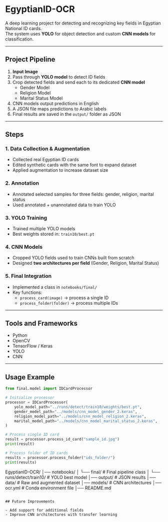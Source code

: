 # EgyptianID-OCR  

A deep learning project for detecting and recognizing key fields in Egyptian National ID cards.  
The system uses **YOLO** for object detection and custom **CNN models** for classification.  

---

## Project Pipeline  

1. **Input Image**  
2. Pass through **YOLO model** to detect ID fields  
3. Crop detected fields and send each to its dedicated **CNN model**  
   - Gender Model  
   - Religion Model  
   - Marital Status Model  
4. CNN models output predictions in English  
5. A JSON file maps predictions to Arabic labels  
6. Final results are saved in the `output/` folder as JSON  

---

## Steps  

### 1. Data Collection & Augmentation  
- Collected real Egyptian ID cards  
- Edited synthetic cards with the same font to expand dataset  
- Applied augmentation to increase dataset size  

### 2. Annotation  
- Annotated selected samples for three fields: gender, religion, marital status  
- Used annotated + unannotated data to train YOLO  

### 3. YOLO Training  
- Trained multiple YOLO models  
- Best weights stored in: `train10/best.pt`  

### 4. CNN Models  
- Cropped YOLO fields used to train CNNs built from scratch  
- Designed **two architectures per field** (Gender, Religion, Marital Status)  

### 5. Final Integration  
- Implemented a class in `notebooks/final/`  
- Key functions:  
  - `process_card(image)` → process a single ID  
  - `process_folder(folder)` → process multiple IDs  

---

## Tools and Frameworks  
- Python  
- OpenCV  
- TensorFlow / Keras  
- YOLO  
- CNN  

---

## Usage Example  

```python
from final.model import IDCardProcessor  

# Initialize processor  
processor = IDCardProcessor(  
    yolo_model_path="../runs/detect/train10/weights/best.pt",  
    gender_model_path="../models/cnn_model_gender_2.keras",  
    religion_model_path="../models/cnn_model_religion_2.keras",  
    marital_model_path="../models/cnn_model_marital_status_2.keras",  
)  

# Process single ID card  
result = processor.process_id_card("sample_id.jpg")  
print(result)  

# Process folder of ID cards  
results = processor.process_folder("ids_folder/")  
print(results)  

```
EgyptianID-OCR/
│── notebooks/
│   └── final/                        # Final pipeline class
│   └── runs/detect/train10/          # YOLO best model
│── output/                           # JSON results
│── data/                             # Raw and augmented dataset
│── models/                           # CNN architectures
│── ocr.yml                           # Conda environment file
│── README.md
```

## Future Improvements  

- Add support for additional fields  
- Improve CNN architectures with transfer learning  
